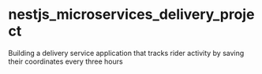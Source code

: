 # nestjs_microservices_delivery_project
Building a delivery service application that tracks rider activity by saving their coordinates every three hours
